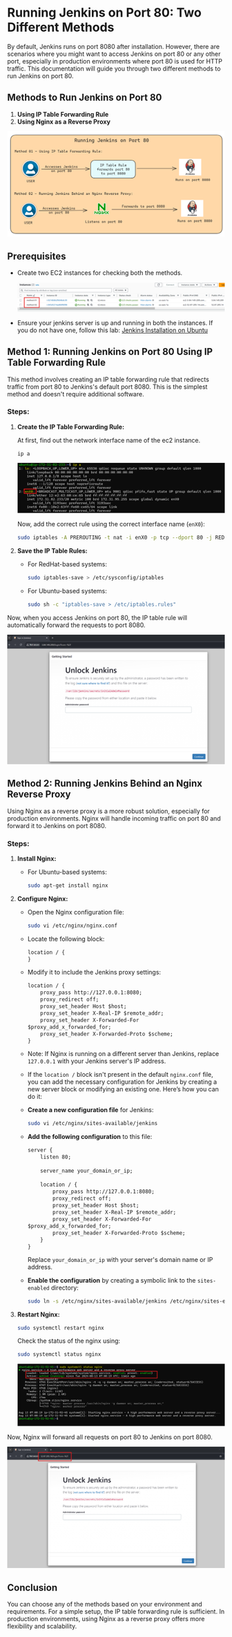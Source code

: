 # Running Jenkins on Port 80: Two Different Methods

By default, Jenkins runs on port 8080 after installation. However, there are scenarios where you might want to access Jenkins on port 80 or any other port, especially in production environments where port 80 is used for HTTP traffic. This documentation will guide you through two different methods to run Jenkins on port 80.

## Methods to Run Jenkins on Port 80
1. **Using IP Table Forwarding Rule**
2. **Using Nginx as a Reverse Proxy**

![alt text](https://raw.githubusercontent.com/AhnafNabil/Jenkins-Labs/main/Lab%2005/images/method-diagram.png)

## Prerequisites
- Create two EC2 instances for checking both the methods.

  ![alt text](https://raw.githubusercontent.com/AhnafNabil/Jenkins-Labs/main/Lab%2005/images/method-02.png)

- Ensure your jenkins server is up and running in both the instances. If you do not have one, follow this lab: [Jenkins Installation on Ubuntu](https://github.com/AhnafNabil/Jenkins-Labs/tree/main/Lab%2001)

## Method 1: Running Jenkins on Port 80 Using IP Table Forwarding Rule
This method involves creating an IP table forwarding rule that redirects traffic from port 80 to Jenkins's default port 8080. This is the simplest method and doesn't require additional software.

### Steps:

1. **Create the IP Table Forwarding Rule:**

    At first, find out the network interface name of the ec2 instance.

    ```
    ip a
    ```

    ![alt text](https://raw.githubusercontent.com/AhnafNabil/Jenkins-Labs/main/Lab%2005/images/method-03.png)

    Now, add the correct rule using the correct interface name (`enX0`):

    ```bash
    sudo iptables -A PREROUTING -t nat -i enX0 -p tcp --dport 80 -j REDIRECT --to-port 8080
    ```

2. **Save the IP Table Rules:**

    - For RedHat-based systems:

      ```bash
      sudo iptables-save > /etc/sysconfig/iptables
      ```

    - For Ubuntu-based systems:

      ```bash
      sudo sh -c "iptables-save > /etc/iptables.rules"
      ```

Now, when you access Jenkins on port 80, the IP table rule will automatically forward the requests to port 8080.

![alt text](https://raw.githubusercontent.com/AhnafNabil/Jenkins-Labs/main/Lab%2005/images/method-01.png)

## Method 2: Running Jenkins Behind an Nginx Reverse Proxy
Using Nginx as a reverse proxy is a more robust solution, especially for production environments. Nginx will handle incoming traffic on port 80 and forward it to Jenkins on port 8080.

### Steps:

1. **Install Nginx:**

    - For Ubuntu-based systems:

      ```bash
      sudo apt-get install nginx
      ```

2. **Configure Nginx:**

    - Open the Nginx configuration file:

      ```bash
      sudo vi /etc/nginx/nginx.conf
      ```

    - Locate the following block:

      ```nginx
      location / {
      }
      ```

    - Modify it to include the Jenkins proxy settings:

      ```nginx
      location / {
          proxy_pass http://127.0.0.1:8080;
          proxy_redirect off;
          proxy_set_header Host $host;
          proxy_set_header X-Real-IP $remote_addr;
          proxy_set_header X-Forwarded-For $proxy_add_x_forwarded_for;
          proxy_set_header X-Forwarded-Proto $scheme;
      }
      ```

    - Note: If Nginx is running on a different server than Jenkins, replace `127.0.0.1` with your Jenkins server's IP address.

    - If the `location /` block isn't present in the default `nginx.conf` file, you can add the necessary configuration for Jenkins by creating a new server block or modifying an existing one. Here’s how you can do it:

    - **Create a new configuration file** for Jenkins:

      ```bash
      sudo vi /etc/nginx/sites-available/jenkins
      ```

    - **Add the following configuration** to this file:

      ```nginx
      server {
          listen 80;

          server_name your_domain_or_ip;

          location / {
              proxy_pass http://127.0.0.1:8080;
              proxy_redirect off;
              proxy_set_header Host $host;
              proxy_set_header X-Real-IP $remote_addr;
              proxy_set_header X-Forwarded-For $proxy_add_x_forwarded_for;
              proxy_set_header X-Forwarded-Proto $scheme;
          }
      }
      ```

      Replace `your_domain_or_ip` with your server's domain name or IP address.

    - **Enable the configuration** by creating a symbolic link to the `sites-enabled` directory:

      ```bash
      sudo ln -s /etc/nginx/sites-available/jenkins /etc/nginx/sites-enabled/
      ```


3. **Restart Nginx:**

    ```bash
    sudo systemctl restart nginx
    ```

    Check the status of the nginx using:

    ```bash
    sudo systemctl status nginx
    ```

    ![alt text](https://raw.githubusercontent.com/AhnafNabil/Jenkins-Labs/main/Lab%2005/images/method-05.png)

Now, Nginx will forward all requests on port 80 to Jenkins on port 8080.

![alt text](https://raw.githubusercontent.com/AhnafNabil/Jenkins-Labs/main/Lab%2005/images/method-04.png)

## Conclusion
You can choose any of the methods based on your environment and requirements. For a simple setup, the IP table forwarding rule is sufficient. In production environments, using Nginx as a reverse proxy offers more flexibility and scalability.